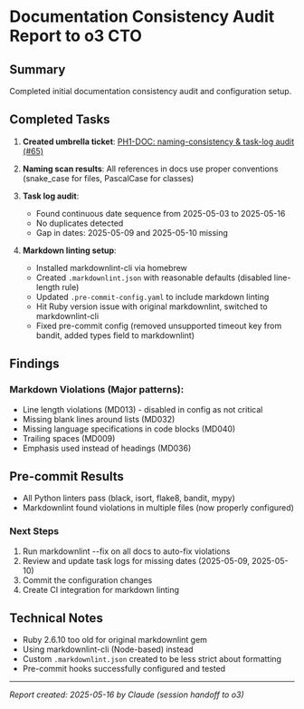 # Documentation Consistency Audit Report to o3 CTO

## Summary

Completed initial documentation consistency audit and configuration setup.

## Completed Tasks

1. **Created umbrella ticket**: [PH1-DOC: naming-consistency & task-log audit (#65)](https://github.com/ZeroSumQuant/luca-dev-assistant/issues/65)

2. **Naming scan results**: All references in docs use proper conventions (snake_case for files, PascalCase for classes)

3. **Task log audit**:
   - Found continuous date sequence from 2025-05-03 to 2025-05-16
   - No duplicates detected
   - Gap in dates: 2025-05-09 and 2025-05-10 missing

4. **Markdown linting setup**:
   - Installed markdownlint-cli via homebrew
   - Created `.markdownlint.json` with reasonable defaults (disabled line-length rule)
   - Updated `.pre-commit-config.yaml` to include markdown linting
   - Hit Ruby version issue with original markdownlint, switched to markdownlint-cli
   - Fixed pre-commit config (removed unsupported timeout key from bandit, added types field to markdownlint)

## Findings

### Markdown Violations (Major patterns):

- Line length violations (MD013) - disabled in config as not critical
- Missing blank lines around lists (MD032)
- Missing language specifications in code blocks (MD040)
- Trailing spaces (MD009)
- Emphasis used instead of headings (MD036)

## Pre-commit Results

- All Python linters pass (black, isort, flake8, bandit, mypy)
- Markdownlint found violations in multiple files (now properly configured)

### Next Steps

1. Run markdownlint --fix on all docs to auto-fix violations
2. Review and update task logs for missing dates (2025-05-09, 2025-05-10)
3. Commit the configuration changes
4. Create CI integration for markdown linting

## Technical Notes

- Ruby 2.6.10 too old for original markdownlint gem
- Using markdownlint-cli (Node-based) instead
- Custom `.markdownlint.json` created to be less strict about formatting
- Pre-commit hooks successfully configured and tested

---
*Report created: 2025-05-16 by Claude (session handoff to o3)*
